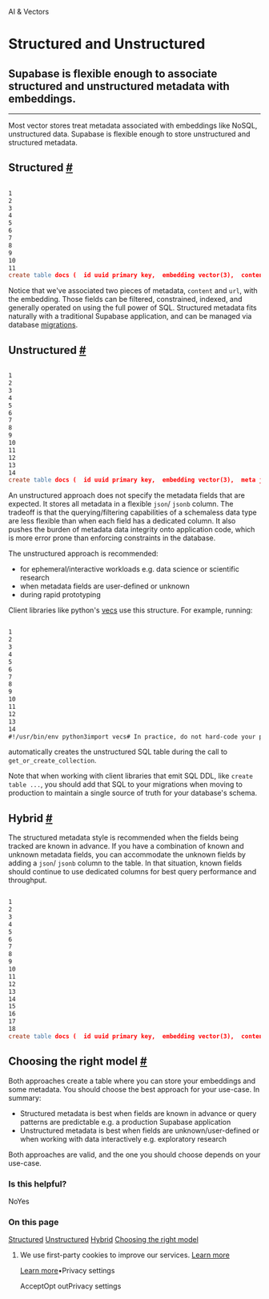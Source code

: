 AI & Vectors

# Structured and Unstructured

## Supabase is flexible enough to associate structured and unstructured metadata with embeddings.

* * *

Most vector stores treat metadata associated with embeddings like NoSQL, unstructured data. Supabase is flexible enough to store unstructured and structured metadata.

## Structured [\#](https://supabase.com/docs/guides/ai/structured-unstructured\#structured)

```flex

1
2
3
4
5
6
7
8
9
10
11
create table docs (  id uuid primary key,  embedding vector(3),  content text,  url text);insert into docs  (id, embedding, content, url)values  ('79409372-7556-4ccc-ab8f-5786a6cfa4f7', array[0.1, 0.2, 0.3], 'Hello world', '/hello-world');
```

Notice that we've associated two pieces of metadata, `content` and `url`, with the embedding. Those fields can be filtered, constrained, indexed, and generally operated on using the full power of SQL. Structured metadata fits naturally with a traditional Supabase application, and can be managed via database [migrations](https://supabase.com/docs/guides/deployment/database-migrations).

## Unstructured [\#](https://supabase.com/docs/guides/ai/structured-unstructured\#unstructured)

```flex

1
2
3
4
5
6
7
8
9
10
11
12
13
14
create table docs (  id uuid primary key,  embedding vector(3),  meta jsonb);insert into docs  (id, embedding, meta)values  (    '79409372-7556-4ccc-ab8f-5786a6cfa4f7',    array[0.1, 0.2, 0.3],    '{"content": "Hello world", "url": "/hello-world"}'  );
```

An unstructured approach does not specify the metadata fields that are expected. It stores all metadata in a flexible `json`/ `jsonb` column. The tradeoff is that the querying/filtering capabilities of a schemaless data type are less flexible than when each field has a dedicated column. It also pushes the burden of metadata data integrity onto application code, which is more error prone than enforcing constraints in the database.

The unstructured approach is recommended:

- for ephemeral/interactive workloads e.g. data science or scientific research
- when metadata fields are user-defined or unknown
- during rapid prototyping

Client libraries like python's [vecs](https://github.com/supabase/vecs) use this structure. For example, running:

```flex

1
2
3
4
5
6
7
8
9
10
11
12
13
14
#!/usr/bin/env python3import vecs# In practice, do not hard-code your password. Use environment variables.DB_CONNECTION = "postgresql://<user>:<password>@<host>:<port>/<db_name>"# create vector store clientvx = vecs.create_client(DB_CONNECTION)docs = vx.get_or_create_collection(name="docs", dimension=1536)docs.upsert(vectors=[  ('79409372-7556-4ccc-ab8f-5786a6cfa4f7', [100, 200, 300], { url: '/hello-world' })])
```

automatically creates the unstructured SQL table during the call to `get_or_create_collection`.

Note that when working with client libraries that emit SQL DDL, like `create table ...`, you should add that SQL to your migrations when moving to production to maintain a single source of truth for your database's schema.

## Hybrid [\#](https://supabase.com/docs/guides/ai/structured-unstructured\#hybrid)

The structured metadata style is recommended when the fields being tracked are known in advance. If you have a combination of known and unknown metadata fields, you can accommodate the unknown fields by adding a `json`/ `jsonb` column to the table. In that situation, known fields should continue to use dedicated columns for best query performance and throughput.

```flex

1
2
3
4
5
6
7
8
9
10
11
12
13
14
15
16
17
18
create table docs (  id uuid primary key,  embedding vector(3),  content text,  url string,  meta jsonb);insert into docs  (id, embedding, content, url, meta)values  (    '79409372-7556-4ccc-ab8f-5786a6cfa4f7',    array[0.1, 0.2, 0.3],    'Hello world',    '/hello-world',    '{"key": "value"}'  );
```

## Choosing the right model [\#](https://supabase.com/docs/guides/ai/structured-unstructured\#choosing-the-right-model)

Both approaches create a table where you can store your embeddings and some metadata. You should choose the best approach for your use-case. In summary:

- Structured metadata is best when fields are known in advance or query patterns are predictable e.g. a production Supabase application
- Unstructured metadata is best when fields are unknown/user-defined or when working with data interactively e.g. exploratory research

Both approaches are valid, and the one you should choose depends on your use-case.

### Is this helpful?

NoYes

### On this page

[Structured](https://supabase.com/docs/guides/ai/structured-unstructured#structured) [Unstructured](https://supabase.com/docs/guides/ai/structured-unstructured#unstructured) [Hybrid](https://supabase.com/docs/guides/ai/structured-unstructured#hybrid) [Choosing the right model](https://supabase.com/docs/guides/ai/structured-unstructured#choosing-the-right-model)

1. We use first-party cookies to improve our services. [Learn more](https://supabase.com/privacy#8-cookies-and-similar-technologies-used-on-our-european-services)



   [Learn more](https://supabase.com/privacy#8-cookies-and-similar-technologies-used-on-our-european-services)•Privacy settings





   AcceptOpt outPrivacy settings